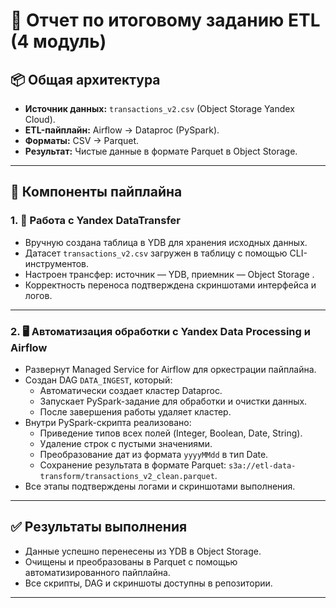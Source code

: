 # 📝 Отчет по итоговому заданию ETL (4 модуль)

## 📦 Общая архитектура

- **Источник данных:** `transactions_v2.csv` (Object Storage Yandex Cloud).
- **ETL-пайплайн:** Airflow → Dataproc (PySpark).
- **Форматы:** CSV → Parquet.
- **Результат:** Чистые данные в формате Parquet в Object Storage.

---

## 🔧 Компоненты пайплайна

### 1. 🔄️ Работа с Yandex DataTransfer

- Вручную создана таблица в YDB для хранения исходных данных.
- Датасет `transactions_v2.csv` загружен в таблицу с помощью CLI-инструментов.
- Настроен трансфер: источник — YDB, приемник — Object Storage .
- Корректность переноса подтверждена скриншотами интерфейса и логов.

---

### 2. 🖥️ Автоматизация обработки с Yandex Data Processing и Airflow

- Развернут Managed Service for Airflow для оркестрации пайплайна.
- Создан DAG `DATA_INGEST`, который:
  - Автоматически создает кластер Dataproc.
  - Запускает PySpark-задание для обработки и очистки данных.
  - После завершения работы удаляет кластер.
- Внутри PySpark-скрипта реализовано:
  - Приведение типов всех полей (Integer, Boolean, Date, String).
  - Удаление строк с пустыми значениями.
  - Преобразование дат из формата `yyyyMMdd` в тип Date.
  - Сохранение результата в формате Parquet: `s3a://etl-data-transform/transactions_v2_clean.parquet`.
- Все этапы подтверждены логами и скриншотами выполнения.

---

## ✅ Результаты выполнения

- Данные успешно перенесены из YDB в Object Storage.
- Очищены и преобразованы в Parquet с помощью автоматизированного пайплайна.
- Все скрипты, DAG и скриншоты доступны в репозитории.

---

